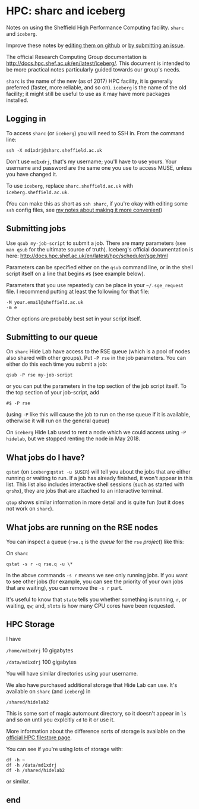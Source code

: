 # HPC: sharc and iceberg

Notes on using the Sheffield High Performance Computing facility. `sharc` and `iceberg`.

Improve these notes by [editing them on github](https://github.com/hidelab/iceberg) or [by submitting an issue](https://github.com/hidelab/iceberg/issues).

The official Research Computing Group documentation is http://docs.hpc.shef.ac.uk/en/latest/iceberg/.
This document is intended to be more practical notes particularly guided towards our group's needs.

`sharc` is the name of the new (as of 2017) HPC facility, it is generally preferred (faster, more reliable, and so on).
`iceberg` is the name of the old facility; it might still be useful to use as it may have more packages installed.

## Logging in

To access `sharc` (or `iceberg`) you will need to SSH in.
From the command line:

    ssh -X md1xdrj@sharc.sheffield.ac.uk
    
Don't use `md1xdrj`, that's my username; you'll have to use yours.
Your username and password are the same one you use to access MUSE, unless you have changed it.

To use `iceberg`, replace `sharc.sheffield.ac.uk` with `iceberg.sheffield.ac.uk`.

(You can make this as short as `ssh sharc`, if you're okay with editing some `ssh` config files, see [my notes about making it more convenient](ssh.md))


## Submitting jobs

Use `qsub my-job-script` to submit a job.
There are many parameters (see `man qsub` for the ultimate source of truth).
Iceberg's official documentation is here: http://docs.hpc.shef.ac.uk/en/latest/hpc/scheduler/sge.html

Parameters can be specified either on the `qsub` command line,
or in the shell script itself on a line that begins `#$` (see example below).

Parameters that you use repeatedly can be place in your `~/.sge_request` file.
I recommend putting at least the following for that file:

    -M your.email@sheffield.ac.uk
    -m e

Other options are probably best set in your script itself.

## Submitting to our queue

On `sharc` Hide Lab have access to the RSE queue (which is a pool of nodes also shared with other groups).
Put `-P rse` in the job parameters.
You can either do this each time you submit a job:

    qsub -P rse my-job-script

or you can put the parameters in the top section of the job script itself.
To the top section of your job-script, add

    #$ -P rse
    
(using `-P` like this will cause the job to run on the rse queue if it is available,
otherwise it will run on the general queue)

On `iceberg` Hide Lab used to rent a node which we could access using `-P hidelab`, but we stopped renting the node in May 2018.

## What jobs do I have?

`qstat` (on `iceberg`:`qstat -u $USER`) will tell you about the jobs that are either running or waiting to run.
If a job has already finished, it won't appear in this list.
This list also includes interactive shell sessions (such as started with `qrshx`), they are jobs that are attached to an interactive terminal.

`qtop` shows similar information in more detail and is quite fun (but it does not work on `sharc`).

## What jobs are running on the RSE nodes

You can inspect a queue (`rse.q` is the _queue_ for the `rse` _project_) like this:

On `sharc`

    qstat -s r -q rse.q -u \*

In the above commands `-s r` means we see only running jobs.
If you want to see other jobs (for example, you can see the priority of your own jobs that are waiting),
you can remove the `-s r` part.

It's useful to know that `state` tells you whether something is running, `r`, or waiting, `qw`;
and, `slots` is how many CPU cores have been requested.
    
## HPC Storage

I have

`/home/md1xdrj` 10 gigabytes

`/data/md1xdrj` 100 gigabytes

You will have similar directories using your username.

We also have purchased additional storage that Hide Lab can use.
It's available on `sharc` (and `iceberg`) in

    /shared/hidelab2
    
This is some sort of magic automount directory, so it doesn't appear in `ls` and so on until you explcitly `cd` to it or use it.

More information about the difference sorts of storage is available on the [official HPC filestore page](http://docs.hpc.shef.ac.uk/en/latest/hpc/filestore.html).

You can see if you're using lots of storage with:

    df -h ~
    df -h /data/md1xdrj
    df -h /shared/hidelab2
    
or similar.

## end
